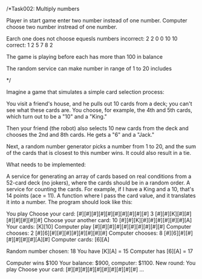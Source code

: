 /*Task002: Multiply numbers

Player in start game enter two number instead of one number.
Computer choose two number instread of one number.

Earch one does not choose equesls numbers 
incorrect: 
2 2 
0 0 
10 10
correct: 
1 2
5 7
8 2

The game is playing before each has more than 100 in balance

The random service can make number in range of 1 to 20 includes

*/

Imagine a game that simulates a simple card selection process:

You visit a friend's house, and he pulls out 10 cards from a deck; you can't see what these cards are. You choose, for example, the 4th and 5th cards, which turn out to be a "10" and a "King."

Then your friend (the robot) also selects 10 new cards from the deck and chooses the 2nd and 8th cards. He gets a "6" and a "Jack."

Next, a random number generator picks a number from 1 to 20, and the sum of the cards that is closest to this number wins. It could also result in a tie.

What needs to be implemented:

A service for generating an array of cards based on real conditions from a 52-card deck (no jokers), where the cards should be in a random order.
A service for counting the cards. For example, if I have a King and a 10, that's 14 points (ace = 11).
A function where I pass the card value, and it translates it into a number.
The program should look like this:

<Game start>
You play
Choose your card:
[#][#][#][#][#][#][#][#][#][#]
3
[#][#][K][#][#][#][#][#][#][#]
Choose your another card:
10
[#][#][K][#][#][#][#][#][#][A]
Your cards:
[K][10]
Computer play
[#][#][#][#][#][#][#][#][#][#]
Computer chooses: 2
[#][6][#][#][#][#][#][#][#][#]
Computer chooses: 8
[#][6][#][#][#][#][#][#][A][#]
Computer cards:
[6][A]

Random number chosen: 18
You have [K][A] = 15
Computer has [6][A] = 17

Computer wins \$100
Your balance: \$900, computer: \$1100.
New round:
You play
Choose your card:
[#][#][#][#][#][#][#][#][#][#]
...
